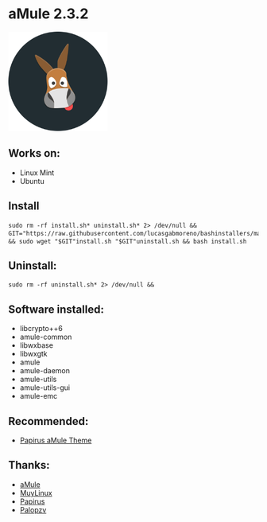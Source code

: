 # aMule 2.3.2
<img src="preview.svg" width="200">

## Works on:
* Linux Mint
* Ubuntu

## Install
```
sudo rm -rf install.sh* uninstall.sh* 2> /dev/null && GIT="https://raw.githubusercontent.com/lucasgabmoreno/bashinstallers/main/amule/" && sudo wget "$GIT"install.sh "$GIT"uninstall.sh && bash install.sh
```

## Uninstall:
```
sudo rm -rf uninstall.sh* 2> /dev/null && 
```

## Software installed:
* libcrypto++6
* amule-common
* libwxbase
* libwxgtk
* amule
* amule-daemon
* amule-utils
* amule-utils-gui
* amule-emc

## Recommended:
* [Papirus aMule Theme](https://github.com/PapirusDevelopmentTeam/papirus-amule-theme)

## Thanks:
* [aMule](https://www.amule.org/)
* [MuyLinux](https://www.muylinux.com/2020/12/02/amule-ubuntu-20-04-lts/)
* [Papirus](https://github.com/PapirusDevelopmentTeam)
* [Palopzv](https://github.com/palopezv/amule-emc)
